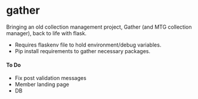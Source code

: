 # gather
Bringing an old collection management project, Gather (and MTG collection manager), back to life with flask.

- Requires flaskenv file to hold environment/debug variables.
- Pip install requirements to gather necessary packages.

#### To Do
- Fix post validation messages
- Member landing page
- DB